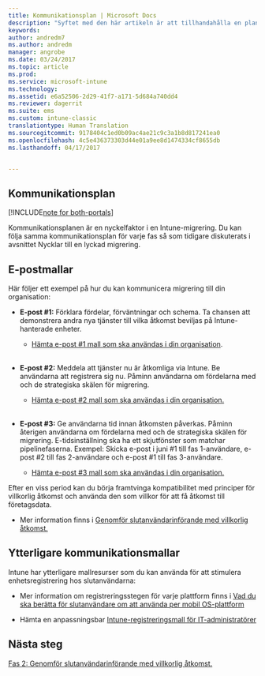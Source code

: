 ```yaml
---
title: Kommunikationsplan | Microsoft Docs
description: "Syftet med den här artikeln är att tillhandahålla en plan och strategi för migrationskommunikation."
keywords: 
author: andredm7
ms.author: andredm
manager: angrobe
ms.date: 03/24/2017
ms.topic: article
ms.prod: 
ms.service: microsoft-intune
ms.technology: 
ms.assetid: e6a52506-2d29-41f7-a171-5d684a740dd4
ms.reviewer: dagerrit
ms.suite: ems
ms.custom: intune-classic
translationtype: Human Translation
ms.sourcegitcommit: 9178404c1ed0b09ac4ae21c9c3a1b8d817241ea0
ms.openlocfilehash: 4c5e436373303d44e01a9ee8d1474334cf8655db
ms.lasthandoff: 04/17/2017


---
```


## <a name="communication-plan"></a>Kommunikationsplan

[!INCLUDE[note for both-portals](../includes/note-for-both-portals.md)]

Kommunikationsplanen är en nyckelfaktor i en Intune-migrering. Du kan följa samma kommunikationsplan för varje fas så som tidigare diskuterats i avsnittet Nycklar till en lyckad migrering.

## <a name="e-mail-templates"></a>E-postmallar

Här följer ett exempel på hur du kan kommunicera migrering till din organisation:

-   **E-post \#1:** Förklara fördelar, förväntningar och schema. Ta chansen att demonstrera andra nya tjänster till vilka åtkomst beviljas på Intune-hanterade enheter.

    -   [Hämta e-post \#1 mall som ska användas i din organisation](https://gallery.technet.microsoft.com/Intune-migration-guide-end-e3209b35).
<br></br>

-   **E-post \#2:** Meddela att tjänster nu är åtkomliga via Intune. Be användarna att registrera sig nu. Påminn användarna om fördelarna med och de strategiska skälen för migrering.

    -   [Hämta e-post \#2 mall som ska användas i din organisation.](https://gallery.technet.microsoft.com/Intune-migration-guide-end-a9d25eb5)
<br></br>

-   **E-post \#3:** Ge användarna tid innan åtkomsten påverkas. Påminn återigen användarna om fördelarna med och de strategiska skälen för migrering. E-tidsinställning ska ha ett skjutfönster som matchar pipelinefaserna. Exempel: Skicka e-post i juni \#1 till fas 1-användare, e-post \#2 till fas 2-användare och e-post \#1 till fas 3-användare.

    -   [Hämta e-post \#3 mall som ska användas i din organisation.](https://gallery.technet.microsoft.com/Intune-migration-guide-end-831521b5)

Efter en viss period kan du börja framtvinga kompatibilitet med principer för villkorlig åtkomst och använda den som villkor för att få åtkomst till företagsdata.

-   Mer information finns i [Genomför slutanvändarinförande med villkorlig åtkomst.](https://docs.microsoft.com/intune/plan-design/migration-phase2-drive-end-user-adoption-with-conditional-access)

## <a name="additional-communication-templates"></a>Ytterligare kommunikationsmallar

Intune har ytterligare mallresurser som du kan använda för att stimulera enhetsregistrering hos slutanvändarna:

-   Mer information om registreringsstegen för varje plattform finns i [Vad du ska berätta för slutanvändare om att använda per mobil OS-plattform](https://docs.microsoft.com/intune/deploy-use/what-to-tell-your-end-users-about-using-microsoft-intune)

-   Hämta en anpassningsbar [Intune-registreringsmall för IT-administratörer](https://gallery.technet.microsoft.com/End-user-Intune-enrollment-55dfd64a)

## <a name="next-steps"></a>Nästa steg

[Fas 2: Genomför slutanvändarinförande med villkorlig åtkomst.](https://docs.microsoft.com/intune/plan-design/migration-phase2-drive-end-user-adoption-with-conditional-access)


